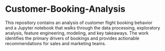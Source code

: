# Customer-Booking-Analysis
This repository contains an analysis of customer flight booking behavior and a Jupyter notebook that walks through the data processing, exploratory analysis, feature engineering, modeling, and key takeaways. The work identifies the primary drivers of bookings and provides actionable recommendations for sales and marketing teams.
